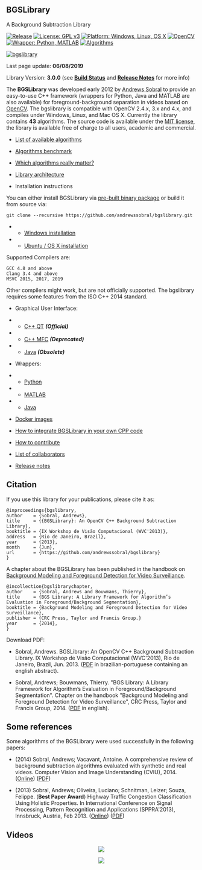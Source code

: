 ## BGSLibrary
A Background Subtraction Library

[![Release](https://img.shields.io/badge/Release-3.0.0-blue.svg)](https://github.com/andrewssobral/bgslibrary/wiki/Build-status) [![License: GPL v3](https://img.shields.io/badge/License-MIT-blue.svg)](http://www.gnu.org/licenses/gpl-3.0) [![Platform: Windows, Linux, OS X](https://img.shields.io/badge/Platform-Windows%2C%20Linux%2C%20OS%20X-blue.svg)](https://github.com/andrewssobral/bgslibrary/wiki/Build-status) [![OpenCV](https://img.shields.io/badge/OpenCV-2.4.x%2C%203.x%2C%204.x-blue.svg)](https://github.com/andrewssobral/bgslibrary/wiki/Build-status) [![Wrapper: Python, MATLAB](https://img.shields.io/badge/Wrapper-Java%2C%20Python%2C%20MATLAB-orange.svg)](https://github.com/andrewssobral/bgslibrary/wiki/Build-status) [![Algorithms](https://img.shields.io/badge/Algorithms-43-red.svg)](https://github.com/andrewssobral/bgslibrary/wiki/List-of-available-algorithms)

[![bgslibrary](http://i.giphy.com/5A94AZahSIVOw.gif)](https://youtu.be/_UbERwuQ0OU)

Last page update: **06/08/2019**

Library Version: **3.0.0** (see **[Build Status](https://github.com/andrewssobral/bgslibrary/wiki/Build-status)** and **[Release Notes](https://github.com/andrewssobral/bgslibrary/wiki/Release-notes)** for more info)

The **BGSLibrary** was developed early 2012 by [Andrews Sobral](http://andrewssobral.wixsite.com/home) to provide an easy-to-use C++ framework (wrappers for Python, Java and MATLAB are also available) for foreground-background separation in videos based on [OpenCV](http://www.opencv.org/). The bgslibrary is compatible with OpenCV 2.4.x, 3.x and 4.x, and compiles under Windows, Linux, and Mac OS X. Currently the library contains **43** algorithms. The source code is available under the [MIT license](https://opensource.org/licenses/MIT), the library is available free of charge to all users, academic and commercial.

* [List of available algorithms](https://github.com/andrewssobral/bgslibrary/wiki/List-of-available-algorithms)
* [Algorithms benchmark](https://github.com/andrewssobral/bgslibrary/wiki/Algorithms-benchmark)
* [Which algorithms really matter?](https://github.com/andrewssobral/bgslibrary/wiki/Which-algorithms-really-matter%3F)
* [Library architecture](https://github.com/andrewssobral/bgslibrary/wiki/Library-architecture)

* Installation instructions

You can either install BGSLibrary via [pre-built binary package](https://github.com/andrewssobral/bgslibrary/releases) or build it from source via:

`git clone --recursive https://github.com/andrewssobral/bgslibrary.git`

* * [Windows installation](https://github.com/andrewssobral/bgslibrary/wiki/Installation-instructions---Windows)

* * [Ubuntu / OS X installation](https://github.com/andrewssobral/bgslibrary/wiki/Installation-instructions-Ubuntu-or-OSX)

Supported Compilers are:

    GCC 4.8 and above
    Clang 3.4 and above
    MSVC 2015, 2017, 2019

Other compilers might work, but are not officially supported.
The bgslibrary requires some features from the ISO C++ 2014 standard.

* Graphical User Interface:

*  * [C++ QT](https://github.com/andrewssobral/bgslibrary/wiki/Graphical-User-Interface:-QT) ***(Official)***
*  * [C++ MFC](https://github.com/andrewssobral/bgslibrary/wiki/Graphical-User-Interface:-MFC) ***(Deprecated)***
*  * [Java](https://github.com/andrewssobral/bgslibrary/wiki/Graphical-User-Interface:-Java) ***(Obsolete)***

* Wrappers:

*  * [Python](https://github.com/andrewssobral/bgslibrary/wiki/Wrapper:-Python)
*  * [MATLAB](https://github.com/andrewssobral/bgslibrary/wiki/Wrapper:-MATLAB)
*  * [Java](https://github.com/andrewssobral/bgslibrary/wiki/Wrapper:-Java)

* [Docker images](https://github.com/andrewssobral/bgslibrary/wiki/Docker-images)
* [How to integrate BGSLibrary in your own CPP code](https://github.com/andrewssobral/bgslibrary/wiki/How-to-integrate-BGSLibrary-in-your-own-CPP-code)
* [How to contribute](https://github.com/andrewssobral/bgslibrary/wiki/How-to-contribute)
* [List of collaborators](https://github.com/andrewssobral/bgslibrary/wiki/List-of-collaborators)
* [Release notes](https://github.com/andrewssobral/bgslibrary/wiki/Release-notes)


Citation
--------

If you use this library for your publications, please cite it as:
```
@inproceedings{bgslibrary,
author    = {Sobral, Andrews},
title     = {{BGSLibrary}: An OpenCV C++ Background Subtraction Library},
booktitle = {IX Workshop de Visão Computacional (WVC'2013)},
address   = {Rio de Janeiro, Brazil},
year      = {2013},
month     = {Jun},
url       = {https://github.com/andrewssobral/bgslibrary}
}
```
A chapter about the BGSLibrary has been published in the handbook on [Background Modeling and Foreground Detection for Video Surveillance](https://sites.google.com/site/backgroundmodeling/).
```
@incollection{bgslibrarychapter,
author    = {Sobral, Andrews and Bouwmans, Thierry},
title     = {BGS Library: A Library Framework for Algorithm’s Evaluation in Foreground/Background Segmentation},
booktitle = {Background Modeling and Foreground Detection for Video Surveillance},
publisher = {CRC Press, Taylor and Francis Group.}
year      = {2014},
}
```


Download PDF:
* Sobral, Andrews. BGSLibrary: An OpenCV C++ Background Subtraction Library. IX Workshop de Visão Computacional (WVC'2013), Rio de Janeiro, Brazil, Jun. 2013. ([PDF](http://www.researchgate.net/publication/257424214_BGSLibrary_An_OpenCV_C_Background_Subtraction_Library) in brazilian-portuguese containing an english abstract).

* Sobral, Andrews; Bouwmans, Thierry. "BGS Library: A Library Framework for Algorithm’s Evaluation in Foreground/Background Segmentation". Chapter on the handbook "Background Modeling and Foreground Detection for Video Surveillance", CRC Press, Taylor and Francis Group, 2014. ([PDF](http://www.researchgate.net/publication/257424214_BGSLibrary_An_OpenCV_C_Background_Subtraction_Library) in english).


Some references
---------------

Some algorithms of the BGSLibrary were used successfully in the following papers: 

* (2014) Sobral, Andrews; Vacavant, Antoine. A comprehensive review of background subtraction algorithms evaluated with synthetic and real videos. Computer Vision and Image Understanding (CVIU), 2014. ([Online](http://dx.doi.org/10.1016/j.cviu.2013.12.005)) ([PDF](http://www.researchgate.net/publication/259340906_A_comprehensive_review_of_background_subtraction_algorithms_evaluated_with_synthetic_and_real_videos))

* (2013) Sobral, Andrews; Oliveira, Luciano; Schnitman, Leizer; Souza, Felippe. (**Best Paper Award**) Highway Traffic Congestion Classification Using Holistic Properties. In International Conference on Signal Processing, Pattern Recognition and Applications (SPPRA'2013), Innsbruck, Austria, Feb 2013. ([Online](http://dx.doi.org/10.2316/P.2013.798-105)) ([PDF](http://www.researchgate.net/publication/233427564_HIGHWAY_TRAFFIC_CONGESTION_CLASSIFICATION_USING_HOLISTIC_PROPERTIES))


Videos
------

<p align="center">
<a href="https://www.youtube.com/watch?v=_UbERwuQ0OU" target="_blank">
<img src="https://sites.google.com/site/andrewssobral/bgslibrary_qt_gui_video.png?width=600" border="0" />
</a>
</p>

<p align="center">
<a href="https://www.youtube.com/watch?v=Ccqa9KBO9_U" target="_blank">
<img src="https://sites.google.com/site/andrewssobral/bgslibrary_youtube.png?width=600" border="0" />
</a>
</p>
